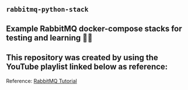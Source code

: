 ## `rabbitmq-python-stack`

## Example RabbitMQ docker-compose stacks for testing and learning 🚀🐇

## This repository was created by using the YouTube playlist linked below as reference:
Reference: [RabbitMQ Tutorial](https://youtube.com/playlist?list=PLalrWAGybpB-UHbRDhFsBgXJM1g6T4IvO&si=Wknp4RcnAcUmM2HZ)
